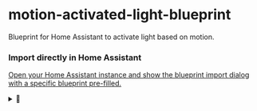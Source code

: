 # motion-activated-light-blueprint

Blueprint for Home Assistant to activate light based on motion.

### Import directly in Home Assistant

[Open your Home Assistant instance and show the blueprint import dialog with a specific blueprint pre-filled.](https://my.home-assistant.io/redirect/blueprint_import/?blueprint_url=https%3A%2F%2Fraw.githubusercontent.com%2Fludeeus%2Fmotion-activated-light-blueprint%2Fmain%2Fmotion-activated-light.yaml)


<details>
<summary>
🤫
</summary>

### Download with HACS

[Open your Home Assistant instance and open a repository inside the Home Assistant Community Store.](https://my.home-assistant.io/redirect/hacs_repository/?owner=ludeeus&repository=motion-activated-light-blueprint&category=blueprint)

</details>